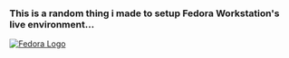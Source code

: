 ### This is a random thing i made to setup Fedora Workstation's live environment...

[![Fedora Logo](https://docs.fedoraproject.org/en-US/project/_images/logo/fedora_dark-background.png)](https://fedoraproject.org/workstation/download)
